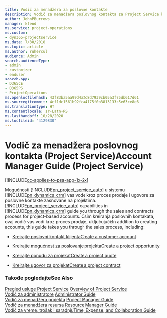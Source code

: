 ```yaml
---
title: Vodič za menadžera za poslovne kontakte
description: Vodič za menadžera poslovnog kontakta za Project Service koji vas vodi kroz proces prodaje i ugovora za poslovne kontakte zasnovane na projektima
author: JohnPBurrows
manager: kfend
ms.service: project-operations
ms.custom:
- dyn365-projectservice
ms.date: 7/30/2018
ms.topic: article
ms.author: ruhercul
audience: Admin
search.audienceType:
- admin
- customizer
- enduser
search.app:
- D365CE
- D365PS
- ProjectOperations
ms.openlocfilehash: 43f83ba5aa99d4a2c8d7939cb05a3f75db617d61
ms.sourcegitcommit: 4cf1dc1561b92fca4175f0b3813133c5e63ce8e6
ms.translationtype: HT
ms.contentlocale: sr-Latn-RS
ms.lasthandoff: 10/28/2020
ms.locfileid: "4129830"
---
```

# <a name="account-manager-guide-project-service"></a><span data-ttu-id="0f4f9-103">Vodič za menadžera poslovnog kontakta (Project Service)</span><span class="sxs-lookup"><span data-stu-id="0f4f9-103">Account Manager Guide (Project Service)</span></span>

[!INCLUDE[cc-applies-to-psa-app-1x-2x](../includes/cc-applies-to-psa-app-1x-2x.md)]

<span data-ttu-id="0f4f9-104">Mogućnosti [!INCLUDE[pn_project_service_auto](../includes/pn-project-service-auto.md)] u sistemu [!INCLUDE[pn_dynamics_crm](../includes/pn-dynamics-crm.md)] vas vode kroz proces prodaje i ugovore za poslovne kontakte zasnovane na projektima.</span><span class="sxs-lookup"><span data-stu-id="0f4f9-104">[!INCLUDE[pn_project_service_auto](../includes/pn-project-service-auto.md)] capabilities in [!INCLUDE[pn_dynamics_crm](../includes/pn-dynamics-crm.md)] guide you through the sales and contracts process for project-based accounts.</span></span> <span data-ttu-id="0f4f9-105">Osim kreiranja poslovnih kontakata, ovaj vodič vas vodi kroz proces prodaje, uključujući:</span><span class="sxs-lookup"><span data-stu-id="0f4f9-105">In addition to creating accounts, this guide takes you through the sales process, including:</span></span>  
  
-   [<span data-ttu-id="0f4f9-106">Kreirajte poslovni kontakt klijenta</span><span class="sxs-lookup"><span data-stu-id="0f4f9-106">Create a customer account</span></span>](../psa/create-customer-account.md)  
  
-   [<span data-ttu-id="0f4f9-107">Kreirajte mogućnost za poslovanje projekta</span><span class="sxs-lookup"><span data-stu-id="0f4f9-107">Create a project opportunity</span></span>](../psa/create-project-opportunity.md)  
  
-   [<span data-ttu-id="0f4f9-108">Kreirajte ponudu za projekat</span><span class="sxs-lookup"><span data-stu-id="0f4f9-108">Create a project quote</span></span>](../psa/create-project-quote.md)  
  
-   [<span data-ttu-id="0f4f9-109">Kreirajte ugovor za projekat</span><span class="sxs-lookup"><span data-stu-id="0f4f9-109">Create a project contract</span></span>](../psa/create-project-contract.md)  
  
  
### <a name="see-also"></a><span data-ttu-id="0f4f9-110">Takođe pogledajte</span><span class="sxs-lookup"><span data-stu-id="0f4f9-110">See Also</span></span>  
 <span data-ttu-id="0f4f9-111">[Pregled usluge Project Service](../psa/overview.md) </span><span class="sxs-lookup"><span data-stu-id="0f4f9-111">[Overview of Project Service](../psa/overview.md) </span></span>  
 <span data-ttu-id="0f4f9-112">[Vodič za administratore](../psa/admin-guide.md) </span><span class="sxs-lookup"><span data-stu-id="0f4f9-112">[Administrator Guide](../psa/admin-guide.md) </span></span>  
 <span data-ttu-id="0f4f9-113">[Vodič za menadžera projekta](../psa/project-manager-guide.md) </span><span class="sxs-lookup"><span data-stu-id="0f4f9-113">[Project Manager Guide](../psa/project-manager-guide.md) </span></span>  
 <span data-ttu-id="0f4f9-114">[Vodič za menadžera resursa](../psa/resource-manager-guide.md) </span><span class="sxs-lookup"><span data-stu-id="0f4f9-114">[Resource Manager Guide](../psa/resource-manager-guide.md) </span></span>  
 [<span data-ttu-id="0f4f9-115">Vodič za vreme, trošak i saradnju</span><span class="sxs-lookup"><span data-stu-id="0f4f9-115">Time, Expense, and Collaboration Guide</span></span>](../psa/time-expense-collaboration-guide.md)
